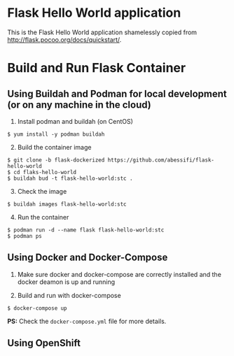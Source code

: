 Flask Hello World application
=============================

This is the Flask Hello World application shamelessly copied from
http://flask.pocoo.org/docs/quickstart/.

# Build and Run Flask Container

## Using Buildah and Podman for local development (or on any machine in the cloud)

1. Install podman and buildah (on CentOS)

```
$ yum install -y podman buildah
```

2. Build the container image

```
$ git clone -b flask-dockerized https://github.com/abessifi/flask-hello-world
$ cd flaks-hello-world
$ buildah bud -t flask-hello-world:stc .
```

3. Check the image

```
$ buildah images flask-hello-world:stc
```

4. Run the container

```
$ podman run -d --name flask flask-hello-world:stc
$ podman ps
```

## Using Docker and Docker-Compose

1. Make sure docker and docker-compose are correctly installed and the docker deamon is up and running

2. Build and run with docker-compose

```
$ docker-compose up
```

**PS:** Check the `docker-compose.yml` file for more details.

## Using OpenShift

